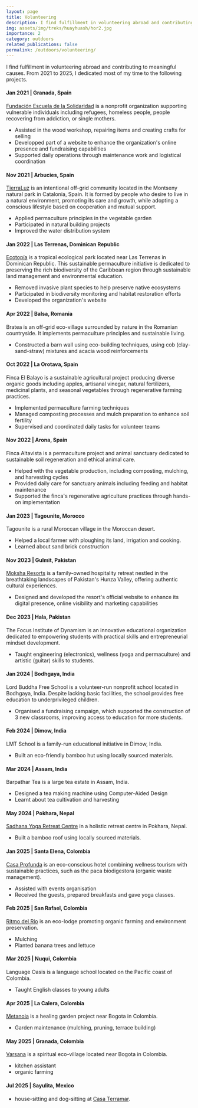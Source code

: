 ```yaml
---
layout: page
title: Volunteering
description: I find fulfillment in volunteering abroad and contributing to meaningful causes. From 2021 to 2025, I dedicated most of my time to the following projects.
img: assets/img/treks/huayhuash/hor2.jpg
importance: 2
category: outdoors
related_publications: false
permalink: /outdoors/volunteering/
---
```



I find fulfillment in volunteering abroad and contributing to meaningful causes. From 2021 to 2025, I dedicated most of my time to the following projects.


#### Jan 2021 | Granada, Spain

[Fundación Escuela de la Solidaridad](https://www.escuelasolidaridad.org/) is a nonprofit organization supporting vulnerable individuals including refugees, homeless people, people recovering from addiction, or single mothers.

- Assisted in the wood workshop, repairing items and creating crafts for selling
- Developped part of a website to enhance the organization's online presence and fundraising capabilities
- Supported daily operations through maintenance work and logistical coordination

#### Nov 2021 | Arbucies, Spain

[TierraLuz](https://www.tierraluz.es/) is an intentional off-grid community located in the Montseny natural park in Catalonia, Spain. It is formed by people who desire to live in a natural environment, promoting its care and growth, while adopting a conscious lifestyle based on cooperation and mutual support.

- Applied permaculture principles in the vegetable garden
- Participated in natural building projects
- Improved the water distribution system


#### Jan 2022 | Las Terrenas, Dominican Republic

[Ecotopía](http://www.ecotopia-dr.com/) is a tropical ecological park located near Las Terrenas in Dominican Republic. This sustainable permaculture initiative is dedicated to preserving the rich biodiversity of the Caribbean region through sustainable land management and environmental education.

- Removed invasive plant species to help preserve native ecosystems
- Participated in biodiversity monitoring and habitat restoration efforts
- Developed the organization's website

#### Apr 2022 | Balsa, Romania

Bratea is an off-grid eco-village surrounded by nature in the Romanian countryside. It implements permaculture principles and sustainable living.

- Constructed a barn wall using eco-building techniques, using cob (clay-sand-straw) mixtures and acacia wood reinforcements

#### Oct 2022 | La Orotava, Spain

Finca El Balayo is a sustainable agricultural project producing diverse organic goods including apples, artisanal vinegar, natural fertilizers, medicinal plants, and seasonal vegetables through regenerative farming practices.

- Implemented permaculture farming techniques
- Managed composting processes and mulch preparation to enhance soil fertility
- Supervised and coordinated daily tasks for volunteer teams


#### Nov 2022 | Arona, Spain

Finca Altavista is a permaculture project and animal sanctuary dedicated to sustainable soil regeneration and ethical animal care.

- Helped with the vegetable production, including composting, mulching, and harvesting cycles
- Provided daily care for sanctuary animals including feeding and habitat maintenance
- Supported the finca's regenerative agriculture practices through hands-on implementation


#### Jan 2023 | Tagounite, Morocco

Tagounite is a rural Moroccan village in the Moroccan desert.

- Helped a local farmer with ploughing its land, irrigation and cooking.
- Learned about sand brick construction

#### Nov 2023 | Gulmit, Pakistan

[Moksha Resorts](https://moksharesortshunza.com/) is a family-owned hospitality retreat nestled in the breathtaking landscapes of Pakistan's Hunza Valley, offering authentic cultural experiences.

- Designed and developed the resort's official website to enhance its digital presence, online visibility and marketing capabilities


#### Dec 2023 | Hala, Pakistan

The Focus Institute of Dynamism is an innovative educational organization dedicated to empowering students with practical skills and entrepreneurial mindset development.

- Taught engineering (electronics), wellness (yoga and permaculture) and artistic (guitar) skills to students.


#### Jan 2024 | Bodhgaya, India

Lord Buddha Free School is a volunteer-run nonprofit school located in Bodhgaya, India. Despite lacking basic facilities, the school provides free education to underprivileged children. 

- Organised a fundraising campaign, which supported the construction of 3 new classrooms, improving access to education for more students.


#### Feb 2024 | Dimow, India

LMT School is a family-run educational initiative in Dimow, India. 

- Built an eco-friendly bamboo hut using locally sourced materials.


#### Mar 2024 | Assam, India

Barpathar Tea is a large tea estate in Assam, India. 

- Designed a tea making machine using Computer-Aided Design
- Learnt about tea cultivation and harvesting


#### May 2024 | Pokhara, Nepal

[Sadhana Yoga Retreat Centre](https://www.sadhanayogaretreat.com/) in a holistic retreat centre in Pokhara, Nepal.

- Built a bamboo roof using locally sourced materials.


#### Jan 2025 | Santa Elena, Colombia

[Casa Profunda](https://www.casaprofunda.com/) is an eco-conscious hotel combining wellness tourism with sustainable practices, such as the paca biodigestora (organic waste management).

- Assisted with events organisation
- Received the guests, prepared breakfasts and gave yoga classes.


#### Feb 2025 | San Rafael, Colombia

[Ritmo del Rio](https://www.ritmodelrio.com/) is an eco-lodge promoting organic farming and environment preservation.

- Mulching
- Planted banana trees and lettuce



#### Mar 2025 | Nuqui, Colombia

Language Oasis is a language school located on the Pacific coast of Colombia.

- Taught English classes to young adults


#### Apr 2025 | La Calera, Colombia

[Metanoia](https://www.metanoiagardens.com/) is a healing garden project near Bogota in Colombia.

- Garden maintenance (mulching, pruning, terrace building)


#### May 2025 | Granada, Colombia

[Varsana](https://varsana.com/) is a spiritual eco-village located near Bogota in Colombia.

- kitchen assistant
- organic farming

#### Jul 2025 | Sayulita, Mexico

- house-sitting and dog-sitting at [Casa Terramar](https://casaterramarsayulita.com/).


<!-- 

#### Jul 2011 | London, UK

- shop assistant at [Sue Ryder Care](https://www.sueryder.org/) charity shop. 

-->



